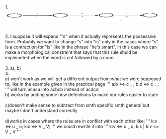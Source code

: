 <html>
<body>
<br>
1.<br> <img src="./is.png" width="500" height="40"><br>
<br>
<br>2.
 I suppose it will expand "'s" when it actually represents the possessive form. 
Probably we want to change "s" into "is" only in the cases where "s" is a contraction for "is" like in the phrase
"he's smart". In this case we can make a morphological constraint that says that this rule shuld be implemeted when
the word is not followed by a noun. 
<br>
<br>
3. a), b)
<br>
4.
<br>
a) won't work as we will get a different output from what we were supposed to, like in the example given in the 
practical page 
'''
a:b <=> c _ ;
b:d <=> c _ ;
'''
will turn acaca into acbcb instead of acdcd
<br>
b) works by adding some new defenitions to make our rules easier to state
<br>
<br>
c)doesn't make sense to subtract from smth specific smth general but maybe I don't understand correctly
<br>
<br>
d)works in cases where the rules are in conflict with each other like:
'''
k:v <=> u _ u;
k:ε <=> V _ V;
'''
we could rewrite it into 
'''
k:v <=> u _ u;
k:ε | k:v <= V _ V	
'''
<br>
<br>
<br>
<br>
</body>
<html>


